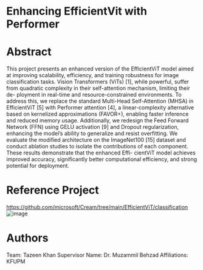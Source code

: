 # Enhancing EfficientVit with Performer

# Abstract
This project presents an enhanced version of the EfficientViT model aimed at improving scalability, efficiency, and training robustness for image classification tasks. Vision Transformers (ViTs) [1], while powerful, suffer from quadratic complexity in their self-attention mechanism, limiting their de- ployment in real-time and resource-constrained environments. To address this, we replace the standard Multi-Head Self-Attention (MHSA) in EfficientViT [5] with Performer attention [4], a linear-complexity alternative based on kernelized approximations (FAVOR+), enabling faster inference and reduced memory usage. Additionally, we redesign the Feed Forward Network (FFN) using GELU activation [9] and Dropout regularization, enhancing the model’s ability to generalize and resist overfitting. We evaluate the modified architecture on the ImageNet100 [15] dataset and conduct ablation studies to isolate the contributions of each component. These results demonstrate that the enhanced Effi- cientViT model achieves improved accuracy, significantly better computational efficiency, and strong potential for deployment.
# Reference Project
https://github.com/microsoft/Cream/tree/main/EfficientViT/classification
![image](https://github.com/user-attachments/assets/c4d4b153-5686-44c6-88d7-c3756d96c78a)
# Authors
Team: Tazeen Khan
Supervisor Name: Dr. Muzammil Behzad
Affiliations: KFUPM
